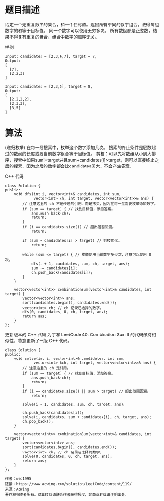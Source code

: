 # 题目描述
给定一个无重复数字的集合，和一个目标值。返回所有不同的数字组合，使得每组数字的和等于目标值。
同一个数字可以使用无穷多次。
所有数组都是正整数，结果不得含有重复的组合，组合中数字的顺序无关。

样例
```
Input: candidates = [2,3,6,7], target = 7,
Output:
[
  [7],
  [2,2,3]
]

Input: candidates = [2,3,5], target = 8,
Output:
[
  [2,2,2,2],
  [2,3,3],
  [3,5]
]
```

# 算法
(递归枚举)
在每一层搜索中，枚举这个数字添加几次。
搜索的终止条件是层数超过的数组的长度或者当前数字组合等于目标值。
剪枝：可以先将数组从小到大排序，搜索中如果sum!=target并且sum+candidates[i]>target，则可以直接终止之后的搜索，因为之后的数字都会比candidates[i]大，不会产生答案。

 C++ 代码
```
class Solution {
public:
    void dfs(int i, vector<int>& candidates, int sum,
             vector<int> ch, int target, vector<vector<int>>& ans) {
        // 注意这里的 ch 不是传递的引用，而是拷贝，因为在每一层需要枚举添加数字。
        if (sum == target) { // 找到目标值，添加答案。
            ans.push_back(ch);
            return;
        }
        if (i == candidates.size()) // 超出范围回溯。
            return;

        if (sum + candidates[i] > target) // 剪枝优化。
            return;

        while (sum <= target) { // 枚举使用当前数字多少次，注意可以使用 0 次。
            dfs(i + 1, candidates, sum, ch, target, ans);
            sum += candidates[i];
            ch.push_back(candidates[i]);
        }
    }

    vector<vector<int>> combinationSum(vector<int>& candidates, int target) {
        vector<vector<int>> ans;
        sort(candidates.begin(), candidates.end());
        vector<int> ch; // ch 记录已选择的数字。
        dfs(0, candidates, 0, ch, target, ans);
        return ans;
    }
};

```
更新版本的 C++ 代码
为了和 LeetCode 40. Combination Sum II 的代码保持相似性，特意更新了一版 C++ 代码。
```
class Solution {
public:
    void solve(int i, vector<int>& candidates, int sum,
             vector<int> &ch, int target, vector<vector<int>>& ans) {
        // 注意这里的 ch 是引用。
        if (sum == target) { // 找到目标值，添加答案。
            ans.push_back(ch);
            return;
        }
        if (i == candidates.size() || sum > target) // 超出范围回溯。
            return;

        solve(i + 1, candidates, sum, ch, target, ans);

        ch.push_back(candidates[i]);
        solve(i, candidates, sum + candidates[i], ch, target, ans);
        ch.pop_back();
    }

    vector<vector<int>> combinationSum(vector<int>& candidates, int target) {
        vector<vector<int>> ans;
        sort(candidates.begin(), candidates.end());
        vector<int> ch; // ch 记录已选择的数字。
        solve(0, candidates, 0, ch, target, ans);
        return ans;
    }
};

作者：wzc1995
链接：https://www.acwing.com/solution/LeetCode/content/119/
来源：AcWing
著作权归作者所有。商业转载请联系作者获得授权，非商业转载请注明出处。
```